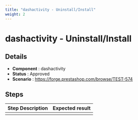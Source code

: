 ```yaml
---
title: "dashactivity - Uninstall/Install"
weight: 2
---
```


# dashactivity - Uninstall/Install
## Details
* **Component** : dashactivity
* **Status** : Approved
* **Scenario** : https://forge.prestashop.com/browse/TEST-574

## Steps
| Step Description | Expected result |
| ----- | ----- |
|  |  |